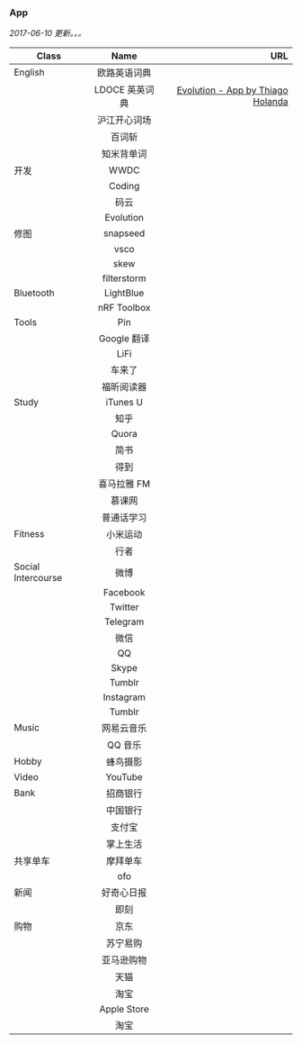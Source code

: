 ### App

*2017-06-10 更新。。。*

| Class       |     Name       | URL  |
| ----------- |:-------------:| -----:|
| English | 欧路英语词典 ||
|| LDOCE 英英词典|[Evolution - App by Thiago Holanda](https://appsto.re/cn/4Bnlib.i)|
|| 沪江开心词场 ||
|| 百词斩 ||
|| 知米背单词 ||
| 开发 | WWDC ||
|| Coding ||
|| 码云 ||
|| Evolution ||
| 修图  | snapseed |  |
|| vsco  ||
|| skew ||
|| filterstorm  ||
| Bluetooth | LightBlue ||
|| nRF Toolbox ||
| Tools | Pin ||
|| Google 翻译 ||
|| LiFi ||
|| 车来了 ||
|| 福昕阅读器 ||
| Study | iTunes U ||
|| 知乎 ||
|| Quora ||
|| 简书 ||
|| 得到 ||
||喜马拉雅 FM||
|| 慕课网 ||
|| 普通话学习 ||
| Fitness | 小米运动 ||
|| 行者 ||
| Social Intercourse| 微博 ||
|| Facebook ||
|| Twitter ||
|| Telegram ||
||微信 ||
|| QQ ||
|| Skype ||
|| Tumblr ||
|| Instagram ||
|| Tumblr ||
| Music | 网易云音乐 ||
| | QQ 音乐 ||
| Hobby | 蜂鸟摄影 ||
| Video | YouTube ||
| Bank |招商银行 ||
||中国银行 ||
|| 支付宝 ||
|| 掌上生活 ||
| 共享单车 |摩拜单车||
|| ofo ||
| 新闻 | 好奇心日报 ||
|| 即刻 ||
| 购物 | 京东 ||
|| 苏宁易购 ||
|| 亚马逊购物 ||
|| 天猫 ||
|| 淘宝 ||
|| Apple Store ||
|| 淘宝  ||

